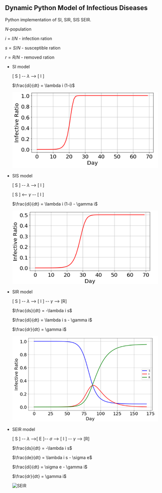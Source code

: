 ## Dynamic Python Model of Infectious Diseases

Python implementation of SI, SIR, SIS SEIR.

$N$-population

$i=I/N$ - infection ration

$s=S/N$ - susceptible ration

$r=R/N$ - removed ration

+ SI model
  
  [ S ] -- $\lambda$ --> [ I ]

  $\frac{di}{dt} = \lambda i (1-i)$
  
  ![SI](results/SI.png)

+ SIS model
  
  [ S ] -- $\lambda$ --> [ I ]

  [ S ] <-- $\gamma$ -- [ I ]

  $\frac{di}{dt} = \lambda i (1-i) - \gamma i$
  
  ![SIS](results/SIS.png)

+ SIR model

  [ S ] -- $\lambda$ --> [ I ] -- $\gamma$ --> [R]

  $\frac{ds}{dt} = -\lambda i s$

  $\frac{di}{dt} = \lambda i s - \gamma i$
  
  $\frac{dr}{dt} = \gamma i$

  ![SIR](results/SIR.png)

+ SEIR model

  [ S ] -- $\lambda$ -->[ E ]-- $\sigma$ --> [ I ] -- $\gamma$ --> [R]

  $\frac{ds}{dt} = -\lambda i s$

  $\frac{de}{dt} = \lambda i s - \sigma e$

  $\frac{di}{dt} = \sigma e - \gamma i$
  
  $\frac{dr}{dt} = \gamma i$

  ![SEIR](results/SEIR.png)
